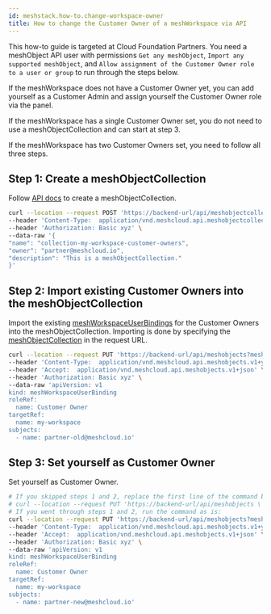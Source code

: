 ```yaml
---
id: meshstack.how-to.change-workspace-owner
title: How to change the Customer Owner of a meshWorkspace via API
---
```


This how-to guide is targeted at Cloud Foundation Partners. You need a meshObject API user with permissions `Get any meshObject`, `Import any supported meshObject`, and `Allow assignment of the Customer Owner role to a user or group` to run through the steps below.

If the meshWorkspace does not have a Customer Owner yet, you can add yourself as a Customer Admin and assign yourself the Customer Owner role via the panel.

If the meshWorkspace has a single Customer Owner set, you do not need to use a meshObjectCollection and can start at step 3.

If the meshWorkspace has two Customer Owners set, you need to follow all three steps.

## Step 1: Create a meshObjectCollection

Follow [API docs](https://docs.meshcloud.io/api/index.html#mesh_object_collection_create) to create a meshObjectCollection.

```sh
curl --location --request POST 'https://backend-url/api/meshobjectcollections' \
--header 'Content-Type:  application/vnd.meshcloud.api.meshobjectcollection.v1+json;charset=UTF-8' \
--header 'Authorization: Basic xyz' \
--data-raw '{
"name": "collection-my-workspace-customer-owners",
"owner": "partner@meshcloud.io",
"description": "This is a meshObjectCollection."
}'
```

## Step 2: Import existing Customer Owners into the meshObjectCollection

Import the existing [meshWorkspaceUserBindings](https://docs.meshcloud.io/api/index.html#_meshworkspaceuserbinding) for the Customer Owners into the meshObjectCollection.
Importing is done by specifying the [meshObjectCollection](https://docs.meshcloud.io/api/index.html#mesh_object_declarative_import) in the request URL.

```sh
curl --location --request PUT 'https://backend-url/api/meshobjects?meshObjectCollection=collection-my-workspace-customer-owners&owner=partner@meshcloud.io' \
--header 'Content-Type:  application/vnd.meshcloud.api.meshobjects.v1+yaml;charset=UTF-8' \
--header 'Accept:  application/vnd.meshcloud.api.meshobjects.v1+json' \
--header 'Authorization: Basic xyz' \
--data-raw 'apiVersion: v1
kind: meshWorkspaceUserBinding
roleRef:
  name: Customer Owner
targetRef:
  name: my-workspace
subjects:
  - name: partner-old@meshcloud.io'
```

## Step 3: Set yourself as Customer Owner

Set yourself as Customer Owner.

```sh
# If you skipped steps 1 and 2, replace the first line of the command below with:
# curl --location --request PUT 'https://backend-url/api/meshobjects \
# If you went through steps 1 and 2, run the command as is:
curl --location --request PUT 'https://backend-url/api/meshobjects?meshObjectCollection=collection-my-workspace-customer-owners&owner=partner@meshcloud.io' \
--header 'Content-Type:  application/vnd.meshcloud.api.meshobjects.v1+yaml;charset=UTF-8' \
--header 'Accept:  application/vnd.meshcloud.api.meshobjects.v1+json' \
--header 'Authorization: Basic xyz' \
--data-raw 'apiVersion: v1
kind: meshWorkspaceUserBinding
roleRef:
  name: Customer Owner
targetRef:
  name: my-workspace
subjects:
  - name: partner-new@meshcloud.io'
```
